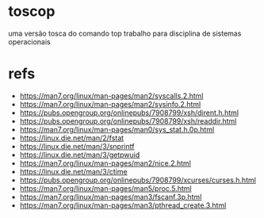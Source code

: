 # toscop
uma versão tosca do comando top
trabalho para disciplina de sistemas operacionais

# refs
- https://man7.org/linux/man-pages/man2/syscalls.2.html
- https://man7.org/linux/man-pages/man2/sysinfo.2.html
- https://pubs.opengroup.org/onlinepubs/7908799/xsh/dirent.h.html
- https://pubs.opengroup.org/onlinepubs/7908799/xsh/readdir.html
- https://man7.org/linux/man-pages/man0/sys_stat.h.0p.html
- https://linux.die.net/man/2/fstat
- https://linux.die.net/man/3/snprintf
- https://linux.die.net/man/3/getpwuid
- https://man7.org/linux/man-pages/man2/nice.2.html
- https://linux.die.net/man/3/ctime
- https://pubs.opengroup.org/onlinepubs/7908799/xcurses/curses.h.html
- https://man7.org/linux/man-pages/man5/proc.5.html
- https://man7.org/linux/man-pages/man3/fscanf.3p.html
- https://man7.org/linux/man-pages/man3/pthread_create.3.html
